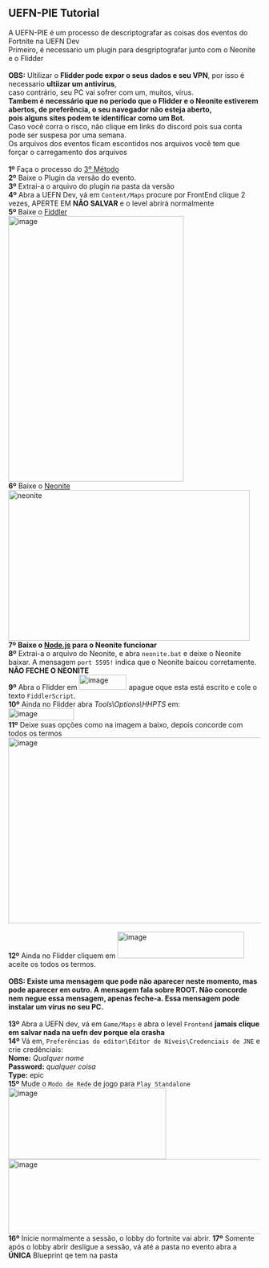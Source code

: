 ## UEFN-PIE Tutorial

A UEFN-PIE é um processo de descriptografar as coisas dos eventos do Fortnite na UEFN Dev </br>
Primeiro, é necessario um plugin para desgriptografar junto com o Neonite e o Flidder</br>
</br>
**OBS:** Ultilizar o **Flidder pode expor o seus dados e seu VPN**, por isso é necessario **ultiizar um antivírus**, </br>
caso contrário, seu PC vai sofrer com um, muitos, vírus. </br>
**Tambem é necessário que no período que o Flidder e o Neonite estiverem abertos, de preferência, o seu navegador não esteja aberto, </br>
pois alguns sites podem te identificar como um Bot.** </br>
Caso você corra o risco, não clique em links do discord pois sua conta pode ser suspesa por uma semana.</br>
Os arquivos dos eventos ficam escontidos nos arquivos você tem que forçar o carregamento dos arquivos</br>
</br>
**1º** Faça o processo do [3º Método](https://github.com/luiz-2213/Versions/blob/main/3%C2%BA%20M%C3%A9todo.md) </br>
**2º** Baixe o Plugin da versão do evento.</br>
**3º** Extrai-a o arquivo do plugin na pasta da versão</br>
**4º** Abra a UEFN Dev, vá em `Content/Maps` procure por FrontEnd clique 2 vezes, APERTE EM **NÃO SALVAR** e o level abrirá normalmente</br>
**5º** Baixe o [Fiddler](https://www.telerik.com/download/fiddler)</br>
<img width="350" height="529" alt="image" src="https://github.com/user-attachments/assets/148c44f9-0399-4433-a0d1-abc78c8b512e" />
</br>
**6º** Baixe o [Neonite](https://github.com/HybridFNBR/Neonite)</br>
<img width="482,5" height="300,5" alt="neonite" src="https://github.com/user-attachments/assets/50df8868-5bdd-4c88-af75-be4c8daa3a3e" />
</br>
**7º** **Baixe o [Node.js](https://nodejs.org/en/download/current/) para o Neonite funcionar** </br>
**8º** Extrai-a o arquivo do Neonite, e abra `neonite.bat` e deixe o Neonite baixar. A mensagem `port 5595!` indica que o Neonite baicou corretamente.</br>
**NÃO FECHE O NEONITE**</br>
**9º** Abra o Flidder em 
<img width="95" height="30" alt="image" src="https://github.com/user-attachments/assets/8e8c0e8e-d343-4340-b837-d91dbcaebe20" />
apague oque esta está escrito e cole o texto `FiddlerScript`.</br>
**10º** Ainda no Flidder abra *Tools\Options\HHPTS* em:</br>
<img width="131" height="24" alt="image" src="https://github.com/user-attachments/assets/6c848bba-6bdd-4659-bf1b-6e7b0cbf4ab7" /> </br>
**11º** Deixe suas opções como na imagem a baixo, depois concorde com todos os termos </br>
<img width="565" height="370" alt="image" src="https://github.com/user-attachments/assets/f532f501-a7f9-4e3a-a94c-dab26cb7b0cb" /> </br>
</br>
**12º** Ainda no Flidder cliquem em
<img width="253" height="53" alt="image" src="https://github.com/user-attachments/assets/2795c7ff-a733-4ed2-b376-2ab1e60e5a65" /> aceite os todos os termos. </br> </br>
**OBS: Existe uma mensagem que pode não aparecer neste momento, mas pode aparecer em outro. A mensagem fala sobre ROOT. Não concorde nem negue essa mensagem, apenas feche-a. Essa mensagem pode instalar um vírus no seu PC.**
</br> </br>
**13º** Abra a UEFN dev, vá em  `Game/Maps` e abra o level `Frontend` **jamais clique em salvar nada na uefn dev porque ela crasha** </br>
**14º** Vá em, `Preferências do editor\Editor de Níveis\Credenciais de JNE` e crie credênciais: </br>
**Nome:** *Qualquer nome*</br>
**Password:** *qualquer coisa*</br>
**Type:** epic</br>
**15º** Mude o `Modo de Rede` de jogo para `Play Standalone`</br>
<img width="315" height="142" alt="image" src="https://github.com/user-attachments/assets/05f32e63-0872-45e9-82c1-35d453abcc39" />
</br>
<img width="683" height="149" alt="image" src="https://github.com/user-attachments/assets/c82f41ce-13ac-45a1-b78c-def90da6ea93" />
</br>
**16º** Inicie normalmente a sessão, o lobby do fortnite vai abrir.
**17º** Somente após o lobby abrir desligue a sessão, vá até a pasta no evento abra a **ÚNICA** Blueprint qe tem na pasta


